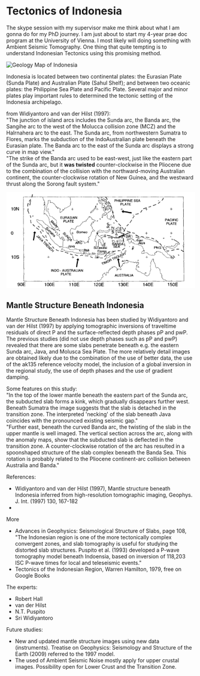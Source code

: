 # Tectonics of Indonesia

The skype session with my supervisor make me think about what I am gonna do for my PhD journey. I am just about to start my 4-year prae doc program at the University of Vienna. I most likely will doing something with Ambient Seismic Tomography. One thing that quite tempting is to understand Indonesian Tectonics using this promising method.  

![Geology Map of Indonesia](https://upload.wikimedia.org/wikipedia/commons/thumb/3/3e/Geology_indonesia_map.jpg/800px-Geology_indonesia_map.jpg)

Indonesia is located between two continental plates: the Eurasian Plate (Sunda Plate) and Australian Plate (Sahul Shelf); and between two oceanic plates: the Philippine Sea Plate and Pacific Plate. Several major and minor plates play important rules to determined the tectonic setting of the Indonesia archipelago.  

from Widiyantoro and van der Hilst (1997):  
"The junction of island arcs includes the Sunda arc, the Banda arc, the Sangihe arc to the west of the Molucca collision zone (MCZ) and the Halrnahera arc to the east. The Sunda arc, from northwestern Sumatra to Flores, marks the subduction of the IndoAustralian plate beneath the Eurasian plate. The Banda arc to the east of the Sunda arc displays a strong curve in map view."  
"The strike of the Banda arc used to be east-west, just like the eastern part of the Sunda arc, but it **was twisted** counter-clockwise in the Pliocene due to the combination of the collision with the northward-moving Australian continent, the counter-clockwise rotation of New Guinea, and the westward thrust along the Sorong fault system."

![Indonesia-Tectonics](https://github.com/aimanyongki/blog/blob/master/assets/images/geo_indo_map.png)

## Mantle Structure Beneath Indonesia
Mantle Structure Beneath Indonesia has been studied by Widiyantoro and van der Hilst (1997) by applying tomographic inversions of traveltime residuals of direct P and the surface-reflected depth phases pP and pwP. The previous studies (did not use depth phases such as pP and pwP) revealed that there are some slabs penetrate beneath e.g. the eastern Sunda arc, Java, and Molusca Sea Plate. The more relatively detail images are obtained likely due to the combination of the use of better data, the use of the ak135 reference velocity model, the inclusion of a global inversion in the regional study, the use of depth phases and the use of gradient damping.  

Some features on this study:  
"In the top of the lower mantle beneath the eastern part of the Sunda arc, the subducted slab forms a kink, which gradually disappears further west. Beneath Sumatra the image suggests that the slab is detached in the transition zone. The interpreted  'necking' of the slab beneath Java coincides with the pronounced existing seismic gap."  
"Further east, beneath the curved Banda arc, the twisting of the slab in the upper mantle is well imaged. The vertical section across the arc, along with the anomaly maps, show that the subducted slab is deflected in the transition zone. A counter-clockwise rotation of the arc has resulted in a spoonshaped structure of the slab complex beneath the Banda Sea. This rotation is probably related to the Pliocene continent-arc collision between Australia and Banda."  
  
  
  
   


References:  
- Widiyantoro and van der Hilst (1997), Mantle structure beneath Indonesia inferred from high-resolution tomographic imaging, Geophys. J. Int. (1997) 130, 167-182
- 
  
  
  
  

More  
- Advances in Geophysics: Seismological Structure of Slabs, page 108, "The Indonesian region is one of the more tectonically complex convergent zones, and slab tomography is useful for studying the distorted slab structures. Puspito et al. (1993) developed a P-wave tomography model beneath Indoensia, based on inversion of 118,203 ISC P-wave times for local and teleseismic events."  
- Tectonics of the Indonesian Region, Warren Hamilton, 1979, free on Google Books
  
  
  
The experts:
- Robert Hall
- van der Hilst
- N.T. Puspito
- Sri Widiyantoro
  
  
  
Future studies:
- New and updated mantle structure images using new data (instruments). Treatise on Geophysics: Seismology and Structure of the Earth (2009) referred to the 1997 model. 
- The used of Ambient Seismic Noise mostly apply for upper crustal images. Possibility open for Lower Crust and the Transition Zone.  
